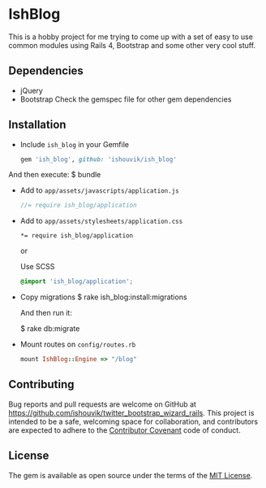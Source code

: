 # IshBlog

This is a hobby project for me trying to come up with a set of easy to use common modules using Rails 4, Bootstrap and some other very cool stuff.

## Dependencies

* jQuery
* Bootstrap
Check the gemspec file for other gem dependencies

## Installation

* Include  `ish_blog` in your Gemfile
  ```ruby
  gem 'ish_blog', github: 'ishouvik/ish_blog'
  ```
 And then execute:
  $ bundle

* Add to `app/assets/javascripts/application.js`
  ```javascript
  //= require ish_blog/application
  ```

* Add to `app/assets/stylesheets/application.css`
  ```
  *= require ish_blog/application
  ```

  or

  Use SCSS
  ```scss
  @import 'ish_blog/application';
  ```

* Copy migrations
  $  rake ish_blog:install:migrations

  And then run it:

  $ rake db:migrate

* Mount routes on `config/routes.rb`
  ```ruby
  mount IshBlog::Engine => "/blog"
  ```


## Contributing

Bug reports and pull requests are welcome on GitHub at https://github.com/ishouvik/twitter_bootstrap_wizard_rails. This project is intended to be a safe, welcoming space for collaboration, and contributors are expected to adhere to the [Contributor Covenant](http://contributor-covenant.org/) code of conduct.


## License

The gem is available as open source under the terms of the [MIT License](http://opensource.org/licenses/MIT).
